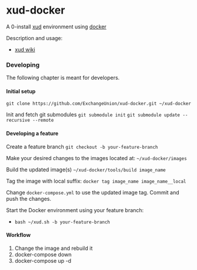 xud-docker
==========
A 0-install [xud](https://github.com/ExchangeUnion/xud) environment using [docker](https://www.docker.com/)

Description and usage:
* [xud wiki](https://github.com/ExchangeUnion/xud/wiki/Docker)

### Developing
The following chapter is meant for developers.

#### Initial setup
`git clone https://github.com/ExchangeUnion/xud-docker.git ~/xud-docker`

Init and fetch git submodules
`git submodule init`
`git submodule update --recursive --remote`

#### Developing a feature
Create a feature branch
`git checkout -b your-feature-branch`

Make your desired changes to the images located at:
`~/xud-docker/images`

Build the updated image(s)
`~/xud-docker/tools/build image_name`

Tag the image with local suffix:
`docker tag image_name image_name__local`

Change `docker-compose.yml` to use the updated image tag. Commit and push the changes.

Start the Docker environment using your feature branch:
- `bash ~/xud.sh -b your-feature-branch`

#### Workflow
1. Change the image and rebuild it
2. docker-compose down
3. docker-compose up -d
